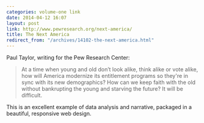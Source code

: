 ```yaml
---
categories: volume-one link
date: 2014-04-12 16:07
layout: post
link: http://www.pewresearch.org/next-america/
title: The Next America
redirect_from: "/archives/14102-the-next-america.html"
---
```



Paul Taylor, writing for the Pew Research Center: 

> At a time when young and old don’t look alike, think alike or vote alike, how will America modernize its entitlement programs so they're in sync with its new demographics? How can we keep faith with the old without bankrupting the young and starving the future? It will be difficult.

This is an excellent example of data analysis and narrative, packaged in a beautiful, responsive web design. 

